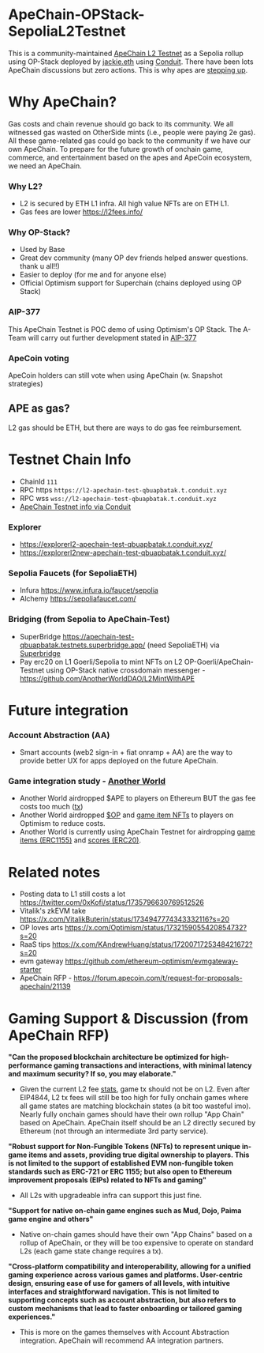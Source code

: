 # ApeChain-OPStack-SepoliaL2Testnet
This is a community-maintained [ApeChain L2 Testnet](https://explorerl2-apechain-test-qbuapbatak.t.conduit.xyz/) as a Sepolia rollup using OP-Stack deployed by [jackie.eth](https://x.com/JackieLeeETH/status/1718281383951638786?s=20) using [Conduit](https://conduit.xyz/). There have been lots ApeChain discussions but zero actions. This is why apes are [stepping up](https://forum.apecoin.com/t/aip-377-apechain-a-team-research-deploy-manage-apechain/20163).

# Why ApeChain?
Gas costs and chain revenue should go back to its community. We all witnessed gas wasted on OtherSide mints (i.e., people were paying 2e gas). All these game-related gas could go back to the community if we have our own ApeChain. To prepare for the future growth of onchain game, commerce, and entertainment based on the apes and ApeCoin ecosystem, we need an ApeChain.

### Why L2?
 - L2 is secured by ETH L1 infra. All high value NFTs are on ETH L1.
 - Gas fees are lower https://l2fees.info/

### Why OP-Stack?
 - Used by Base
 - Great dev community (many OP dev friends helped answer questions. thank u all!!)
 - Easier to deploy (for me and for anyone else)
 - Official Optimism support for Superchain (chains deployed using OP Stack)

### AIP-377
This ApeChain Testnet is POC demo of using Optimism's OP Stack. The A-Team will carry out further development stated in [AIP-377](https://forum.apecoin.com/t/aip-377-apechain-a-team-research-deploy-manage-apechain/20163)

### ApeCoin voting
ApeCoin holders can still vote when using ApeChain (w. Snapshot strategies)

## APE as gas?
L2 gas should be ETH, but there are ways to do gas fee reimbursement. 

# Testnet Chain Info
- ChainId `111`
- RPC https `https://l2-apechain-test-qbuapbatak.t.conduit.xyz`
- RPC wss `wss://l2-apechain-test-qbuapbatak.t.conduit.xyz`
- [ApeChain Testnet info via Conduit](https://app.conduit.xyz/published/view/apechain-test-qbuapbatak) 

### Explorer
- https://explorerl2-apechain-test-qbuapbatak.t.conduit.xyz/
- https://explorerl2new-apechain-test-qbuapbatak.t.conduit.xyz/

### Sepolia Faucets (for SepoliaETH)
- Infura https://www.infura.io/faucet/sepolia
- Alchemy https://sepoliafaucet.com/

### Bridging (from Sepolia to ApeChain-Test)
- SuperBridge https://apechain-test-qbuapbatak.testnets.superbridge.app/ (need SepoliaETH) via [Superbridge](https://twitter.com/superbridgeapp)
- Pay erc20 on L1 Goerli/Sepolia to mint NFTs on L2 OP-Goerli/ApeChain-Testnet using OP-Stack native crossdomain messenger - https://github.com/AnotherWorldDAO/L2MintWithAPE

# Future integration
### Account Abstraction (AA)
- Smart accounts (web2 sign-in + fiat onramp + AA) are the way to provide better UX for apps deployed on the future ApeChain. 

### Game integration study - [Another World](https://anotherworld.gg/)
- Another World airdropped $APE to players on Ethereum BUT the gas fee costs too much ([tx](https://etherscan.io/tx/0xe5a9505f8bbe68f4829318621bf99ce0f8f311e1aeda59a1f180df90768ad0ac))
- Another World airdropped [$OP](https://optimistic.etherscan.io/tx/0x17b33f2fec0b0494eeed2138ee32af6a4a3d87cd635a8eeb0d5fb41da2541c0c) and [game item NFTs](https://optimistic.etherscan.io/tx/0xdd2e004c317d2e97ef14b1a5c8c9c2e18afe56a299760d1d6104fb1dec19f1f6) to players on Optimism to reduce costs. 
- Another World is currently using ApeChain Testnet for airdropping [game items (ERC1155)](https://explorerl2-apechain-test-qbuapbatak.t.conduit.xyz/address/0xEA37A064f1Eb0Da834fd01003e7831c902a42EFd) and [scores (ERC20)](https://explorerl2-apechain-test-qbuapbatak.t.conduit.xyz/address/0x9565aAcf12F9Fcb3117AD69348455718AE04840C).

# Related notes
- Posting data to L1 still costs a lot https://twitter.com/0xKofi/status/1735796630769512526
- Vitalik's zkEVM take https://x.com/VitalikButerin/status/1734947774343332116?s=20
- OP loves arts https://x.com/Optimism/status/1732159055420854732?s=20
- RaaS tips https://x.com/KAndrewHuang/status/1720071725348421672?s=20
- evm gateway https://github.com/ethereum-optimism/evmgateway-starter
- ApeChain RFP - https://forum.apecoin.com/t/request-for-proposals-apechain/21139

# Gaming Support & Discussion (from ApeChain RFP)
**"Can the proposed blockchain architecture be optimized for high-performance gaming transactions and interactions, with minimal latency and maximum security? If so, you may elaborate."**
- Given the current L2 fee [stats](https://l2fees.info/), game tx should not be on L2. Even after EIP4844, L2 tx fees will still be too high for fully onchain games where all game states are matching blockchain states (a bit too wasteful imo). Nearly fully onchain games should have their own rollup "App Chain" based on ApeChain. ApeChain itself should be an L2 directly secured by Ethereum (not through an intermediate 3rd party service).

**"Robust support for Non-Fungible Tokens (NFTs) to represent unique in-game items and assets, providing true digital ownership to players. This is not limited to the support of established EVM non-fungible token standards such as ERC-721 or ERC 1155; but also open to Ethereum improvement proposals (EIPs) related to NFTs and gaming"**
- All L2s with upgradeable infra can support this just fine.

**"Support for native on-chain game engines such as Mud, Dojo, Paima game engine and others"**
- Native on-chain games should have their own "App Chains" based on a rollup of ApeChain, or they will be too expensive to operate on standard L2s (each game state change requires a tx).

**"Cross-platform compatibility and interoperability, allowing for a unified gaming experience across various games and platforms. User-centric design, ensuring ease of use for gamers of all levels, with intuitive interfaces and straightforward navigation. This is not limited to supporting concepts such as account abstraction, but also refers to custom mechanisms that lead to faster onboarding or tailored gaming experiences."**
- This is more on the games themselves with Account Abstraction integration. ApeChain will recommend AA integration partners.

